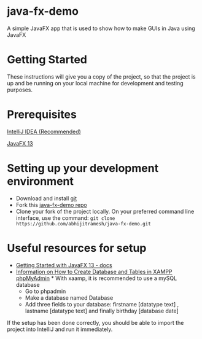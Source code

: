 # java-fx-demo
A simple JavaFX app that is used to show how to make GUIs in Java using JavaFX

# Getting Started 
These instructions will give you a copy of the project, so that the project is up and be running on your local machine for development and testing purposes.

# Prerequisites

[IntelliJ IDEA (Recommended)](https://www.jetbrains.com/idea/)

[JavaFX 13](https://openjfx.io/openjfx-docs/)

# Setting up your development environment

* Download and install [git](https://git-scm.com/)
* Fork this [java-fx-demo repo](https://github.com/abhijitramesh/java-fx-demo)
* Clone your fork of the project locally. On your preferred command line interface, use the command: ```git clone https://github.com/abhijitramesh/java-fx-demo.git```

# Useful resources for setup
* [Getting Started with JavaFX 13 - docs](https://openjfx.io/openjfx-docs/)
* [Information on How to Create Database and Tables in XAMPP phpMyAdmin](https://blog.templatetoaster.com/xampp-phpmyadmin/)     * With xaamp, it is recommended to use a mySQL database
  * Go to phpadmin
  * Make a database named Database
  * Add three fields to your database: firstname [datatype text] , lastname [datatype text] and finally birthday [database date] 

If the setup has been done correctly, you should be able to import the project into IntelliJ and run it immediately.
